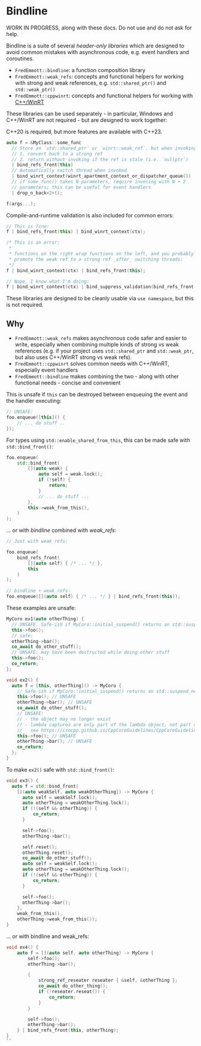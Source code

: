 # Bindline

WORK IN PROGRESS, along with these docs. Do not use and do not ask for help.

Bindline is a suite of several *header-only libraries* which are designed to avoid common mistakes with asynchronous code, e.g. event handlers and coroutines.

- `FredEmmott::bindline`: a function composition library
- `FredEmmott::weak_refs`: concepts and functional helpers for working with strong and weak references, e.g. `std::shared_ptr()` and `std::weak_ptr()`
- `FredEmmott::cppwinrt`: concepts and functional helpers for working with [C++/WinRT](https://aka.ms/cppwinrt)

These libraries can be used separately - in particular, Windows and C++/WinRT are not required - but are designed to work together:

C++20 is required, but more features are available with C++23.

```C++
auto f = &MyClass::some_func
  // Store an `std::shared_ptr` or `winrt::weak_ref`, but when invoking:
  // 1. convert back to a strong ref
  // 2. return without invoking if the ref is stale (i.e. `nullptr`)
  | bind_refs_front(this)
  // Automatically switch thread when invoked
  | bind_winrt_context(winrt_apartment_context_or_dispatcher_queue())
  // if some_func() takes N parameters, require invocing with N + 2
  // parameters; this can be useful for event handlers
  | drop_n_back<2>();

f(args...);
```

Compile-and-runtime validation is also included for common errors:

```c++
// This is fine:
f | bind_refs_front(this) | bind_winrt_context(ctx);

/* This is an error:
 *
 * functions on the right wrap functions on the left, and you probably want to
 * promote the weak ref to a strong ref _after_ switching threads:
 */
f | bind_winrt_context(ctx) | bind_refs_front(this);

// Nope, I know what I'm doing:
f | bind_winrt_context(ctx) | bind_suppress_validation(bind_refs_front(this));
```

These libraries are designed to be cleanly usable via `use namespace`, but this is not required.

## Why

- `FredEmmott::weak_refs` makes asynchronous code safer and easier to write, especially when combining multiple kinds of strong vs weak references (e.g. if your project uses `std::shared_ptr` and `std::weak_ptr`, but also uses C++/WinRT strong vs weak refs).
- `FredEmmott::cppwinrt` solves common needs with C++/WinRT, especially event handlers
- `FredEmmott::bindline` makes combining the two - along with other functional needs - concise and convenient

This is unsafe if `this` can be destroyed between enqueuing the event and the handler executing:

```c++
// UNSAFE:
foo.enqueue([this]() {
    // ... do stuff ..
});
```

For types using `std::enable_shared_from_this`, this can be made safe with `std::bind_front()`:

```c++
foo.enqueue(
    std::bind_front(
        [](auto weak) {
            auto self = weak.lock();
            if (!self) {
                return;
            }
            // ... do stuff ...
        },
        this->weak_from_this(),
    )
);
```

... or with *bindline* combined with *weak_refs*:

```c++
// Just with weak_refs:

foo.enqueue(
    bind_refs_front(
        [](auto self) { /* ... */ },
        this
    )
);

// bindline + weak_refs:
foo.enqueue([](auto self) { /* ... */ } | bind_refs_front(this));
```

These examples are unsafe:

```c++
MyCoro ex1(auto otherThing) {
  // UNSAFE. Safe-ish if MyCoro::initial_suspend() returns an std::suspend_never();
  this->foo();
  // safe:
  otherThing->bar();
  co_await do_other_stuff();
  // UNSAFE: may have been destructed while doing other stuff
  this->foo(); 
  co_return;
};

void ex2() {
  auto f = [this, otherThing]() -> MyCoro {
    // Safe-ish if MyCoro::initial_suspend() returns an std::suspend_never();
    this->foo(); // UNSAFE
    otherThing->bar(); // UNSAFE
    co_await do_other_stuff();
    // UNSAFE:
    // - the object may no longer exist
    // - lambda captures are only part of the lambda object, not part of the coroutine state;
    //   see https://isocpp.github.io/CppCoreGuidelines/CppCoreGuidelines#Rcoro-capture
    this->foo(); // UNSAFE
    otherThing->bar(); // UNSAFE
    co_return;
  };
}
```

To make `ex2()` safe with `std::bind_front()`:

```c++
void ex3() {
  auto f = std::bind_front(
    [](auto weakSelf, auto weakOtherThing]) -> MyCoro {
      auto self = weakSelf.lock();
      auto otherThing = weakOtherThing.lock();
      if (!(self && otherThing)) {
          co_return;
      }

      self->foo();
      otherThing->bar();

      self.reset();
      otherThing.reset();
      co_await do_other_stuff();
      auto self = weakSelf.lock();
      auto otherThing = weakOtherThing.lock();
      if (!(self && otherThing)) {
          co_return;
      }

      self->foo();
      otherThing->bar();
    },
    weak_from_this(),
    otherThing->weak_from_this());
}
```

... or with bindline and weak_refs:

```c++
void ex4() {
    auto f = [](auto self, auto otherThing) -> MyCoro {
        self->foo();
        otherThing->bar();

        {
            strong_ref_reseater reseater { &self, &otherThing };
            co_await do_other_thing();
            if (!reseater.reseat()) {
                co_return;
            }
        }

        self->foo();
        otherThing->bar();
    } | bind_refs_front(this, otherThing);
}
``
